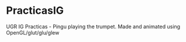 # PracticasIG
UGR IG Practicas - Pingu playing the trumpet. Made and animated using OpenGL/glut/glu/glew
